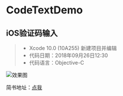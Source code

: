 # CodeTextDemo

## iOS验证码输入

> * Xcode 10.0 (10A255) 新建项目并编辑
> * 代码日期：2018年09月26日12:30
> * 代码语言：Objective-C

![效果图](https://github.com/HouWan/CodeTextDemo/blob/master/333-qibot.cn.png)

简书地址：[点我](https://www.jianshu.com/)


